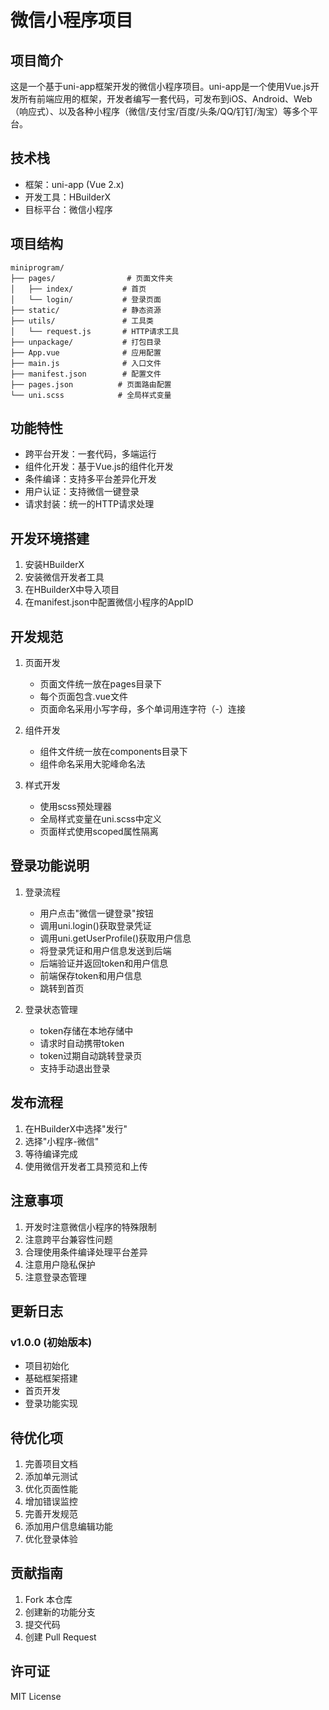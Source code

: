 # 微信小程序项目

## 项目简介
这是一个基于uni-app框架开发的微信小程序项目。uni-app是一个使用Vue.js开发所有前端应用的框架，开发者编写一套代码，可发布到iOS、Android、Web（响应式）、以及各种小程序（微信/支付宝/百度/头条/QQ/钉钉/淘宝）等多个平台。

## 技术栈
- 框架：uni-app (Vue 2.x)
- 开发工具：HBuilderX
- 目标平台：微信小程序

## 项目结构
```
miniprogram/
├── pages/                # 页面文件夹
│   ├── index/           # 首页
│   └── login/           # 登录页面
├── static/              # 静态资源
├── utils/               # 工具类
│   └── request.js       # HTTP请求工具
├── unpackage/           # 打包目录
├── App.vue              # 应用配置
├── main.js              # 入口文件
├── manifest.json        # 配置文件
├── pages.json          # 页面路由配置
└── uni.scss            # 全局样式变量
```

## 功能特性
- 跨平台开发：一套代码，多端运行
- 组件化开发：基于Vue.js的组件化开发
- 条件编译：支持多平台差异化开发
- 用户认证：支持微信一键登录
- 请求封装：统一的HTTP请求处理

## 开发环境搭建
1. 安装HBuilderX
2. 安装微信开发者工具
3. 在HBuilderX中导入项目
4. 在manifest.json中配置微信小程序的AppID

## 开发规范
1. 页面开发
   - 页面文件统一放在pages目录下
   - 每个页面包含.vue文件
   - 页面命名采用小写字母，多个单词用连字符（-）连接

2. 组件开发
   - 组件文件统一放在components目录下
   - 组件命名采用大驼峰命名法

3. 样式开发
   - 使用scss预处理器
   - 全局样式变量在uni.scss中定义
   - 页面样式使用scoped属性隔离

## 登录功能说明
1. 登录流程
   - 用户点击"微信一键登录"按钮
   - 调用uni.login()获取登录凭证
   - 调用uni.getUserProfile()获取用户信息
   - 将登录凭证和用户信息发送到后端
   - 后端验证并返回token和用户信息
   - 前端保存token和用户信息
   - 跳转到首页

2. 登录状态管理
   - token存储在本地存储中
   - 请求时自动携带token
   - token过期自动跳转登录页
   - 支持手动退出登录

## 发布流程
1. 在HBuilderX中选择"发行"
2. 选择"小程序-微信"
3. 等待编译完成
4. 使用微信开发者工具预览和上传

## 注意事项
1. 开发时注意微信小程序的特殊限制
2. 注意跨平台兼容性问题
3. 合理使用条件编译处理平台差异
4. 注意用户隐私保护
5. 注意登录态管理

## 更新日志
### v1.0.0 (初始版本)
- 项目初始化
- 基础框架搭建
- 首页开发
- 登录功能实现

## 待优化项
1. 完善项目文档
2. 添加单元测试
3. 优化页面性能
4. 增加错误监控
5. 完善开发规范
6. 添加用户信息编辑功能
7. 优化登录体验

## 贡献指南
1. Fork 本仓库
2. 创建新的功能分支
3. 提交代码
4. 创建 Pull Request

## 许可证
MIT License 